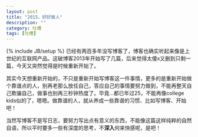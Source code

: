 ```yaml
---
layout: post
title: "2015，好好做人"
description: ""
category: 吐槽 
tags: [吐槽]
---
```

{% include JB/setup %}
已经有两百多年没写博客了，博客也确实听起来像是上世纪的互联网产品。这破博客2013年开始写了几篇，后来觉得太傻x又删到只剩一篇，今天又突然觉得是时候重新开始了。

其实今天想重新开始的，不只是重新开始写博客这一件事情，更多的是重新开始做个靠谱点的人，别再老那么放任自己，答应自己的事情要努力做到，不能再整天自己欺骗自己，做事也别再三秒钟热度了。毕竟...都已年过25，不能再像college kids似的了，嗯嗯。做靠谱的人，就从养成一些靠谱的习惯、比如写博客、开始吧！

当然写博客不是写日志，要努力写出点有意义的东西，不能像这篇这样纯粹的自然自语，所以平时要多一些有深度的思考，不**深入**何来快感呢，是吧！